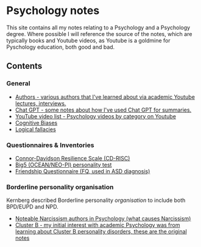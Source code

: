# Psychology notes

This site contains all my notes relating to a Psychology and a Psychology degree. Where possible I will reference the source of the notes, 
which are typically books and Youtube videos, as Youtube is a goldmine for Pyschology education, both good and bad.

## Contents

### General
- [Authors - various authors that I've learned about via academic Youtube lectures, interviews.](authors.md)
- [Chat GPT - some notes about how I've used Chat GPT for summaries.](chatgpt-notes.md)
- [YouTube video list - Psychology videos by category on Youtube](youtube-videos.md)
- [Cognitive Biases](cognitive-biases.md)
- [Logical fallacies](logical-fallacies.md)

### Questionnaires & Inventories
- [Connor-Davidson Resilience Scale (CD-RISC)](questionnaires/cd-risc/index.html)
- [Big5 (OCEAN/NEO-PI) personality test](questionnaires/big5/index.html)
- [Friendship Questionnaire (FQ, used in ASD diagnosis)](questionnaires/friendship-questionnaire/index.html)

### Borderline personality organisation
Kernberg described Borderline personality *organisation* to include both BPD/EUPD and NPD.

- [Noteable Narcissism authors in Psychology (what causes Narcissism)](narcissism-authors.md)
- [Cluster B - my initial interest with academic Psychology was from learning about Cluster B personality disorders, these are the original notes](Cluster-B/)
